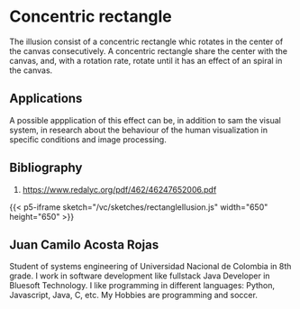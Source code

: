# Concentric rectangle

The illusion consist of a concentric rectangle whic rotates in the center of the canvas
consecutively. A concentric rectangle share the center with the canvas, and, with a rotation rate, rotate until it has an effect of an spiral in the canvas.

## Applications

A possible appplication of this effect can be, in addition to sam the visual system, in research about the behaviour of the human visualization in specific conditions and image processing.

## Bibliography

1. https://www.redalyc.org/pdf/462/46247652006.pdf

{{< p5-iframe sketch="/vc/sketches/rectangleIlusion.js" width="650" height="650" >}}

## Juan Camilo Acosta Rojas

Student of systems engineering of Universidad Nacional de Colombia in 8th grade. I work in software development like fullstack Java Developer in Bluesoft Technology. I like programming in different languages: Python, Javascript, Java, C, etc. My Hobbies are programming and soccer.